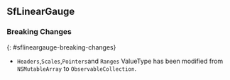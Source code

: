 ## SfLinearGauge

### Breaking Changes
{: #sflineargauge-breaking-changes}

* `Headers`,`Scales`,`Pointers`and `Ranges` ValueType has been modified from `NSMutableArray` to `ObservableCollection`.
